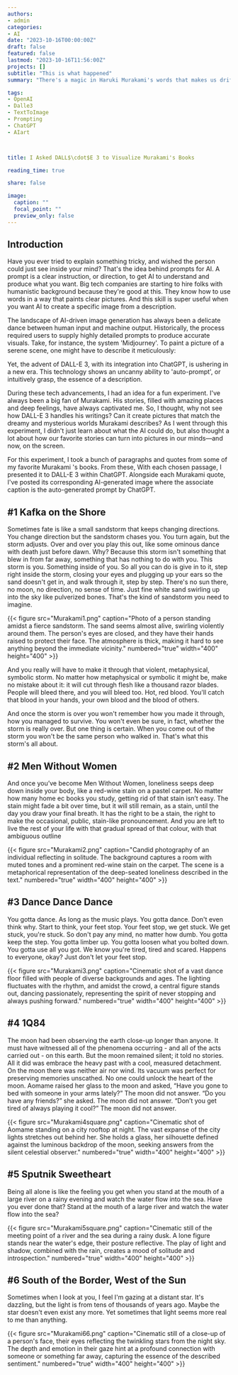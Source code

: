 ```yaml
---
authors:
- admin
categories:
- AI
date: "2023-10-16T00:00:00Z"
draft: false
featured: false
lastmod: "2023-10-16T11:56:00Z"
projects: []
subtitle: "This is what happened"
summary: "There's a magic in Haruki Murakami's words that makes us drift into another dimension. But how would an AI, unfamiliar with human emotions, translate these literary sensations into images? I challenged DALL-E 3 to show me the world of Murakami's novels."

tags: 
- OpenAI
- Dalle3
- TextToImage
- Prompting
- ChatGPT
- AIart



title: I Asked DALL$\cdot$E 3 to Visualize Murakami's Books

reading_time: true 

share: false

image:
  caption: ""
  focal_point: ""
  preview_only: false
---
```



## Introduction

Have you ever tried to explain something tricky, and wished the person could just see inside your mind? That's the idea behind prompts for AI. A prompt is a clear instruction, or direction, to get AI to understand and produce what you want.
Big tech companies are starting to hire folks with humanistic background because they're good at this. They know how to use words in a way that paints clear pictures. And this skill is super useful when you want AI to create a specific image from a description.

The landscape of AI-driven image generation has always been a delicate dance between human input and machine output. Historically, the process required users to supply highly detailed prompts to produce accurate visuals. Take, for instance, the system 'Midjourney'. To paint a picture of a serene scene, one might have to describe it meticulously:

Yet, the advent of DALL-E 3, with its integration into ChatGPT, is ushering in a new era. This technology shows an uncanny ability to 'auto-prompt', or intuitively grasp, the essence of a description.

During these tech advancements, I had an idea for a fun experiment. I've always been a big fan of Murakami. His stories, filled with amazing places and deep feelings, have always captivated me. So, I thought, why not see how DALL-E 3 handles his writings? Can it create pictures that match the dreamy and mysterious worlds Murakami describes? As I went through this experiment, I didn't just learn about what the AI could do, but also thought a lot about how our favorite stories can turn into pictures in our minds—and now, on the screen.

For this experiment, I took a bunch of paragraphs and quotes from  some of my favorite Murakami 's books. From these,  With each chosen passage, I presented it to DALL-E 3 within ChatGPT. Alongside each Murakami quote, I've posted its corresponding AI-generated image where the associate caption is the auto-generated prompt by ChatGPT.

## #1 Kafka on the Shore

Sometimes fate is like a small sandstorm that keeps changing directions. You change direction but the sandstorm chases you. You turn again, but the storm adjusts. Over and over you play this out, like some ominous dance with death just before dawn. Why? Because this storm isn't something that blew in from far away, something that has nothing to do with you. This storm is you. Something inside of you. So all you can do is give in to it, step right inside the storm, closing your eyes and plugging up your ears so the sand doesn't get in, and walk through it, step by step. There's no sun there, no moon, no direction, no sense of time. Just fine white sand swirling up into the sky like pulverized bones. That's the kind of sandstorm you need to imagine.

   {{< figure src="Murakami1.png" caption="Photo of a person standing amidst a fierce sandstorm. The sand seems almost alive, swirling violently around them. The person's eyes are closed, and they have their hands raised to protect their face. The atmosphere is thick, making it hard to see anything beyond the immediate vicinity." numbered="true" width="400" height="400" >}}

And you really will have to make it through that violent, metaphysical, symbolic storm. No matter how metaphysical or symbolic it might be, make no mistake about it: it will cut through flesh like a thousand razor blades. People will bleed there, and you will bleed too. Hot, red blood. You'll catch that blood in your hands, your own blood and the blood of others.

And once the storm is over you won't remember how you made it through, how you managed to survive. You won't even be sure, in fact, whether the storm is really over. But one thing is certain. When you come out of the storm you won't be the same person who walked in. That's what this storm's all about.

## #2 Men Without Women 

And once you’ve become Men Without Women, loneliness seeps deep down inside your body, like a red-wine stain on a pastel carpet. No matter how many home ec books you study, getting rid of that stain isn’t easy. The stain might fade a bit over time, but it will still remain, as a stain, until the day you draw your final breath. It has the right to be a stain, the right to make the occasional, public, stain-like pronouncement. And you are left to live the rest of your life with that gradual spread of that colour, with that ambiguous outline

   {{< figure src="Murakami2.png" caption="Candid photography of an individual reflecting in solitude. The background captures a room with muted tones and a prominent red-wine stain on the carpet. The scene is a metaphorical representation of the deep-seated loneliness described in the text." numbered="true" width="400" height="400" >}}

## #3 Dance Dance Dance

You gotta dance. As long as the music plays. You gotta dance. Don't even think why. Start to think, your feet stop. Your feet stop, we get stuck. We get stuck, you're stuck. So don't pay any mind, no matter how dumb. You gotta keep the step. You gotta limber up. You gotta loosen what you bolted down. You gotta use all you got. We know you're tired, tired and scared. Happens to everyone, okay? Just don't let your feet stop.

   {{< figure src="Murakami3.png" caption="Cinematic shot of a vast dance floor filled with people of diverse backgrounds and ages. The lighting fluctuates with the rhythm, and amidst the crowd, a central figure stands out, dancing passionately, representing the spirit of never stopping and always pushing forward." numbered="true" width="400" height="400" >}}

## #4 1Q84

The moon had been observing the earth close-up longer than anyone. It must have witnessed all of the phenomena occurring - and all of the acts carried out - on this earth. But the moon remained silent; it told no stories. All it did was embrace the heavy past with a cool, measured detachment. On the moon there was neither air nor wind. Its vacuum was perfect for preserving memories unscathed. No one could unlock the heart of the moon. Aomame raised her glass to the moon and asked, “Have you gone to bed with someone in your arms lately?” The moon did not answer. “Do you have any friends?” she asked. The moon did not answer. “Don’t you get tired of always playing it cool?” The moon did not answer.

   {{< figure src="Murakami4square.png" caption="Cinematic shot of Aomame standing on a city rooftop at night. The vast expanse of the city lights stretches out behind her. She holds a glass, her silhouette defined against the luminous backdrop of the moon, seeking answers from the silent celestial observer." numbered="true" width="400" height="400" >}}


## #5 Sputnik Sweetheart 

Being all alone is like the feeling you get when you stand at the mouth of a large river on a rainy evening and watch the water flow into the sea. Have you ever done that? Stand at the mouth of a large river and watch the water flow into the sea?

   {{< figure src="Murakami5square.png" caption="Cinematic still of the meeting point of a river and the sea during a rainy dusk. A lone figure stands near the water's edge, their posture reflective. The play of light and shadow, combined with the rain, creates a mood of solitude and introspection." numbered="true" width="400" height="400" >}}

## #6 South of the Border, West of the Sun

Sometimes when I look at you, I feel I'm gazing at a distant star. It's dazzling, but the light is from tens of thousands of years ago. Maybe the star doesn't even exist any more. Yet sometimes that light seems more real to me than anything.

   {{< figure src="Murakami66.png" caption="Cinematic still of a close-up of a person's face, their eyes reflecting the twinkling stars from the night sky. The depth and emotion in their gaze hint at a profound connection with someone or something far away, capturing the essence of the described sentiment." numbered="true" width="400" height="400" >}}

